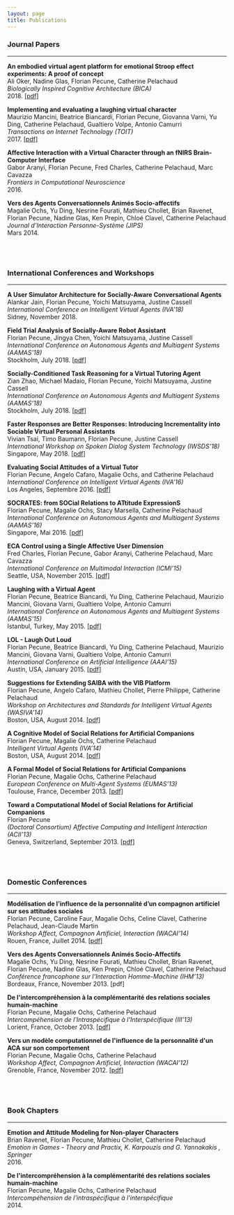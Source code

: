 ```yaml
---
layout: page
title: Publications
---
```


### Journal Papers
-------------

**An embodied virtual agent platform for emotional Stroop effect experiments: A proof of concept** <br/>
Ali Oker, Nadine Glas, Florian Pecune, Catherine Pelachaud <br/>
*Biologically Inspired Cognitive Architecture (BICA)* <br/>
2018. [[pdf]](../publis/BICA2018.pdf)
    
**Implementing and evaluating a laughing virtual character** <br/>
Maurizio Mancini, Beatrice Biancardi, Florian Pecune, Giovanna Varni, Yu Ding, Catherine Pelachaud, Gualtiero Volpe, Antonio Camurri <br/>
*Transactions on Internet Technology (TOIT)* <br/>
2017. [[pdf]](../publis/Beatrice.pdf)
    
**Affective Interaction with a Virtual Character through an fNIRS Brain-Computer Interface** <br/>
Gabor Aranyi, Florian Pecune, Fred Charles, Catherine Pelachaud, Marc Cavazza <br/>
*Frontiers in Computational Neuroscience* <br/>
2016.
    
**Vers des Agents Conversationnels Animés Socio-affectifs** <br/>
Magalie Ochs, Yu Ding, Nesrine Fourati, Mathieu Chollet, Brian Ravenet, Florian Pecune, Nadine Glas, Ken Prepin, Chloé Clavel, Catherine Pelachaud <br/>
*Journal d'Interaction Personne-Système (JIPS)* <br/>
Mars 2014. <br/><br/><br/><br/>



### International Conferences and Workshops
-------------

**A User Simulator Architecture for Socially-Aware Conversational Agents** <br/>
Alankar Jain, Florian Pecune, Yoichi Matsuyama, Justine Cassell <br/>
*International Conference on Intelligent Virtual Agents (IVA’18)* <br/>
Sidney, November 2018.

**Field Trial Analysis of Socially-Aware Robot Assistant** <br/>
Florian Pecune, Jingya Chen, Yoichi Matsuyama, Justine Cassell <br/>
*International Conference on Autonomous Agents and Multiagent Systems (AAMAS’18)* <br/>
Stockholm, July 2018. [[pdf]](../publis/AAMAS2018_1.pdf)

**Socially-Conditioned Task Reasoning for a Virtual Tutoring Agent** <br/>
Zian Zhao, Michael Madaio, Florian Pecune, Yoichi Matsuyama, Justine Cassell <br/>
*International Conference on Autonomous Agents and Multiagent Systems (AAMAS’18)* <br/>
Stockholm, July 2018. [[pdf]](../publis/AAMAS2018_2.pdf)

**Faster Responses are Better Responses: Introducing Incrementality into Sociable Virtual Personal Assistants** <br/>
Vivian Tsai, Timo Baumann, Florian Pecune, Justine Cassell <br/>
*International Workshop on Spoken Dialog System Technology (IWSDS’18)* <br/>
Singapore, May 2018. [[pdf]](publis/IWSDS2018.pdf)

**Evaluating Social Attitudes of a Virtual Tutor** <br/>
Florian Pecune, Angelo Cafaro, Magalie Ochs, and Catherine Pelachaud <br/>
*International Conference on Intelligent Virtual Agents (IVA’16)* <br/>
Los Angeles, Septembre 2016. [[pdf]](publis/IVA2016.pdf)

**SOCRATES: from SOCial Relations to ATtitude ExpressionS** <br/>
Florian Pecune, Magalie Ochs, Stacy Marsella, Catherine Pelachaud <br/>
*International Conference on Autonomous Agents and Multiagent Systems (AAMAS’16)* <br/>
Singapore, Mai 2016. [[pdf]](publis/AAMAS2016.pdf)

**ECA Control using a Single Affective User Dimension** <br/>
Fred Charles, Florian Pecune, Gabor Aranyi, Catherine Pelachaud, Marc Cavazza <br/>
*International Conference on Multimodal Interaction (ICMI’15)* <br/>
Seattle, USA, November 2015. [[pdf]](publis/ICMI2015.pdf)

**Laughing with a Virtual Agent** <br/>
Florian Pecune, Beatrice Biancardi, Yu Ding, Catherine Pelachaud, Maurizio Mancini, Giovana Varni, Gualtiero Volpe, Antonio Camurri <br/>
*International Conference on Autonomous Agents and Multiagent Systems (AAMAS’15)* <br/>
Istanbul, Turkey, May 2015. [[pdf]](publis/AAMAS2015.pdf)

**LOL - Laugh Out Loud** <br/>
Florian Pecune, Beatrice Biancardi, Yu Ding, Catherine Pelachaud, Maurizio Mancini, Giovana Varni, Gualtiero Volpe, Antonio Camurri <br/>
*International Conference on Artificial Intelligence (AAAI’15)* <br/>
Austin, USA, January 2015. [[pdf]](publis/AAAI2015.pdf)

**Suggestions for Extending SAIBA with the VIB Platform** <br/>
Florian Pecune, Angelo Cafaro, Mathieu Chollet, Pierre Philippe, Catherine Pelachaud <br/>
*Workshop on Architectures and Standards for Intelligent Virtual Agents (WASIVA’14)* <br/>
Boston, USA, August 2014. [[pdf]](publis/WASIVA2014.pdf)

**A Cognitive Model of Social Relations for Artificial Companions** <br/>
Florian Pecune, Magalie Ochs, Catherine Pelachaud <br/>
*Intelligent Virtual Agents (IVA’14)* <br/>
Boston, USA, August 2014. [[pdf]](publis/IVA2014.pdf)

**A Formal Model of Social Relations for Artificial Companions** <br/>
Florian Pecune, Magalie Ochs, Catherine Pelachaud <br/>
*European Conference on Multi-Agent Systems (EUMAS’13)* <br/>
Toulouse, France, December 2013. [[pdf]](publis/EUMAS2013.pdf)

**Toward a Computational Model of Social Relations for Artificial Companions** <br/>
Florian Pecune <br/>
*(Doctoral Consortium) Affective Computing and Intelligent Interaction (ACII'13)* <br/>
Geneva, Switzerland, September 2013. [[pdf]](publis/ACII2013.pdf) <br/><br/><br/><br/>

### Domestic Conferences
-------------

**Modélisation de l’influence de la personnalité d’un compagnon artificiel sur ses attitudes sociales** <br/>
Florian Pecune, Caroline Faur, Magalie Ochs, Celine Clavel, Catherine Pelachaud, Jean-Claude Martin <br/>
*Workshop Affect, Compagnon Artificiel, Interaction (WACAI’14)* <br/>
Rouen, France, Juillet 2014. [[pdf]](publis/WACAI2014.pdf)

**Vers des Agents Conversationnels Animés Socio-Affectifs** <br/>
Magalie Ochs, Yu Ding, Nesrine Fourati, Mathieu Chollet, Brian Ravenet, Florian Pecune, Nadine Glas, Ken Prepin, Chloé Clavel, Catherine Pelachaud <br/>
*Conférence francophone sur l'Interaction Homme-Machine (IHM’13)* <br/>
Bordeaux, France, November 2013. [pdf]

**De l'intercompréhension à la complémentarité des relations sociales humain-machine** <br/>
Florian Pecune, Magalie Ochs, Catherine Pelachaud <br/>
*Intercompéhension de l'Intraspécifique à l'Interspécifique (III’13)* <br/>
Lorient, France, October 2013. [[pdf]](publis/III2013.pdf)

**Vers un modèle computationnel de l'influence de la personnalité d'un ACA sur son comportement** <br/>
Florian Pecune, Magalie Ochs, Catherine Pelachaud <br/>
*Workshop Affect, Compagnon Artificiel, Interaction (WACAI’12)* <br/>
Grenoble, France, November 2012. [[pdf]](publis/WACAI2012.pdf) <br/><br/><br/><br/>

### Book Chapters
-------------
    
**Emotion and Attitude Modeling for Non-player Characters** <br/>
Brian Ravenet, Florian Pecune, Mathieu Chollet, Catherine Pelachaud <br/>
*Emotion in Games - Theory and Practix, K. Karpouzis and G. Yannakakis , Springer* <br/>
2016.

**De l'intercompréhension à la complémentarité des relations sociales humain-machine** <br/>
Florian Pecune, Magalie Ochs, Catherine Pelachaud <br/>
*Intercompéhension de l'intraspécifique à l'interspécifique* <br/>
2014.
